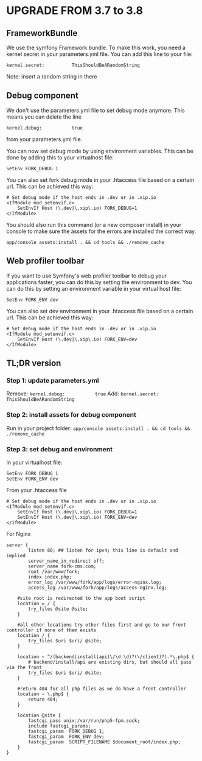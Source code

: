 UPGRADE FROM 3.7 to 3.8
=======================

## FrameworkBundle

We use the symfony Framework bundle. To make this work, you need a kernel secret in your parameters.yml file. You can add this line to your file:

    kernel.secret:          ThisShouldBeARandomString

Note: insert a random string in there

## Debug component

We don't use the parameters.yml file to set debug mode anymore. This means you can delete the line

    kernel.debug:           true

from your parameters.yml file.

You can now set debug mode by using environment variables. This can be done by adding this to your virtualhost file:

    SetEnv FORK_DEBUG 1

You can also set fork debug mode in your .htaccess file based on a certain url. This can be achieved this way:

    # Set debug mode if the host ends in .dev or in .xip.io
    <IfModule mod_setenvif.c>
        SetEnvIf Host (\.dev|\.xip\.io) FORK_DEBUG=1
    </IfModule>

You should also run this command (or a new composer install) in your console to make sure the assets for the errors are installed the correct way.

    app/console assets:install . && cd tools && ./remove_cache

## Web profiler toolbar

If you want to use Symfony's web profiler toolbar to debug your applications faster, you can do this by setting the environment to dev.
You can do this by setting an environment variable in your virtual host file:

    SetEnv FORK_ENV dev

You can also set dev environment in your .htaccess file based on a certain url. This can be achieved this way:

    # Set debug mode if the host ends in .dev or in .xip.io
    <IfModule mod_setenvif.c>
        SetEnvIf Host (\.dev|\.xip\.io) FORK_ENV=dev
    </IfModule>

## TL;DR version

### Step 1: update parameters.yml

Remove: ````kernel.debug:           true````
Add: ````kernel.secret:          ThisShouldBeARandomString````

### Step 2: install assets for debug component

Run in your project folder: ````app/console assets:install . && cd tools && ./remove_cache````

### Step 3: set debug and environment

In your virtualhost file:

    SetEnv FORK_DEBUG 1
    SetEnv FORK_ENV dev

From your .htaccess file

    # Set debug mode if the host ends in .dev or in .xip.io
    <IfModule mod_setenvif.c>
        SetEnvIf Host (\.dev|\.xip\.io) FORK_DEBUG=1
        SetEnvIf Host (\.dev|\.xip\.io) FORK_ENV=dev
    </IfModule>


For Nginx

    server {
            listen 80; ## listen for ipv4; this line is default and implied
            server_name_in_redirect off;
            server_name fork-cms.com;
            root /var/www/fork;
            index index.php;
            error_log /var/www/fork/app/logs/error-nginx.log;
            access_log /var/www/fork/app/logs/access-nginx.log;
    
        #site root is redirected to the app boot script
        location = / {
            try_files @site @site;
        }
    
        #all other locations try other files first and go to our front controller if none of them exists
        location / {
            try_files $uri $uri/ @site;
        }
    
        location ~ ^/(backend|install|api(\/\d.\d)?(\/client)?).*\.php$ {
            # backend/install/api are existing dirs, but should all pass via the front
            try_files $uri $uri/ @site;
        }
    
        #return 404 for all php files as we do have a front controller
        location ~ \.php$ {
            return 404;
        }
    
        location @site {
            fastcgi_pass unix:/var/run/php5-fpm.sock;
            include fastcgi_params;
            fastcgi_param  FORK_DEBUG 1;
            fastcgi_param  FORK_ENV dev;
            fastcgi_param  SCRIPT_FILENAME $document_root/index.php;
        }
    }
